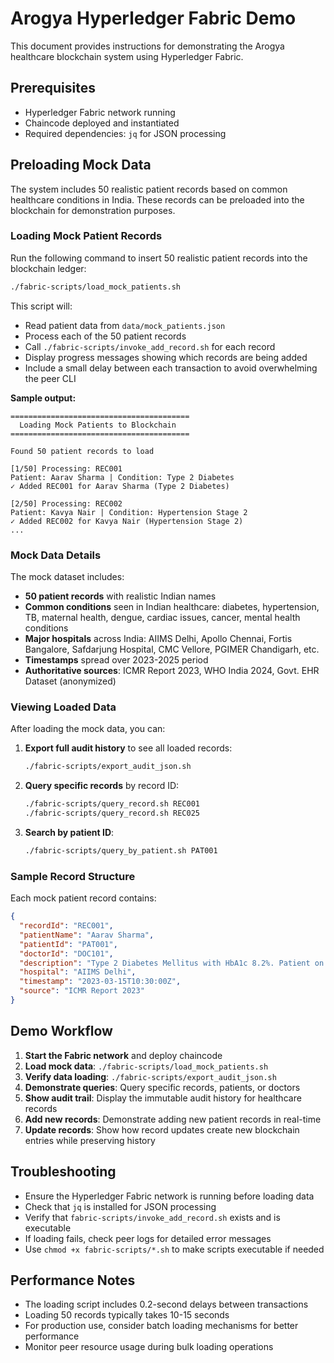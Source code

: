 # Arogya Hyperledger Fabric Demo

This document provides instructions for demonstrating the Arogya healthcare blockchain system using Hyperledger Fabric.

## Prerequisites

- Hyperledger Fabric network running
- Chaincode deployed and instantiated
- Required dependencies: `jq` for JSON processing

## Preloading Mock Data

The system includes 50 realistic patient records based on common healthcare conditions in India. These records can be preloaded into the blockchain for demonstration purposes.

### Loading Mock Patient Records

Run the following command to insert 50 realistic patient records into the blockchain ledger:

```bash
./fabric-scripts/load_mock_patients.sh
```

This script will:
- Read patient data from `data/mock_patients.json`
- Process each of the 50 patient records
- Call `./fabric-scripts/invoke_add_record.sh` for each record
- Display progress messages showing which records are being added
- Include a small delay between each transaction to avoid overwhelming the peer CLI

**Sample output:**
```
========================================
  Loading Mock Patients to Blockchain  
========================================

Found 50 patient records to load

[1/50] Processing: REC001
Patient: Aarav Sharma | Condition: Type 2 Diabetes
✓ Added REC001 for Aarav Sharma (Type 2 Diabetes)

[2/50] Processing: REC002
Patient: Kavya Nair | Condition: Hypertension Stage 2
✓ Added REC002 for Kavya Nair (Hypertension Stage 2)
...
```

### Mock Data Details

The mock dataset includes:
- **50 patient records** with realistic Indian names
- **Common conditions** seen in Indian healthcare: diabetes, hypertension, TB, maternal health, dengue, cardiac issues, cancer, mental health conditions
- **Major hospitals** across India: AIIMS Delhi, Apollo Chennai, Fortis Bangalore, Safdarjung Hospital, CMC Vellore, PGIMER Chandigarh, etc.
- **Timestamps** spread over 2023-2025 period
- **Authoritative sources**: ICMR Report 2023, WHO India 2024, Govt. EHR Dataset (anonymized)

### Viewing Loaded Data

After loading the mock data, you can:

1. **Export full audit history** to see all loaded records:
   ```bash
   ./fabric-scripts/export_audit_json.sh
   ```

2. **Query specific records** by record ID:
   ```bash
   ./fabric-scripts/query_record.sh REC001
   ./fabric-scripts/query_record.sh REC025
   ```

3. **Search by patient ID**:
   ```bash
   ./fabric-scripts/query_by_patient.sh PAT001
   ```

### Sample Record Structure

Each mock patient record contains:
```json
{
  "recordId": "REC001",
  "patientName": "Aarav Sharma",
  "patientId": "PAT001",
  "doctorId": "DOC101",
  "description": "Type 2 Diabetes Mellitus with HbA1c 8.2%. Patient on Metformin 500mg BD. Regular monitoring required.",
  "hospital": "AIIMS Delhi",
  "timestamp": "2023-03-15T10:30:00Z",
  "source": "ICMR Report 2023"
}
```

## Demo Workflow

1. **Start the Fabric network** and deploy chaincode
2. **Load mock data**: `./fabric-scripts/load_mock_patients.sh`
3. **Verify data loading**: `./fabric-scripts/export_audit_json.sh`
4. **Demonstrate queries**: Query specific records, patients, or doctors
5. **Show audit trail**: Display the immutable audit history for healthcare records
6. **Add new records**: Demonstrate adding new patient records in real-time
7. **Update records**: Show how record updates create new blockchain entries while preserving history

## Troubleshooting

- Ensure the Hyperledger Fabric network is running before loading data
- Check that `jq` is installed for JSON processing
- Verify that `fabric-scripts/invoke_add_record.sh` exists and is executable
- If loading fails, check peer logs for detailed error messages
- Use `chmod +x fabric-scripts/*.sh` to make scripts executable if needed

## Performance Notes

- The loading script includes 0.2-second delays between transactions
- Loading 50 records typically takes 10-15 seconds
- For production use, consider batch loading mechanisms for better performance
- Monitor peer resource usage during bulk loading operations
